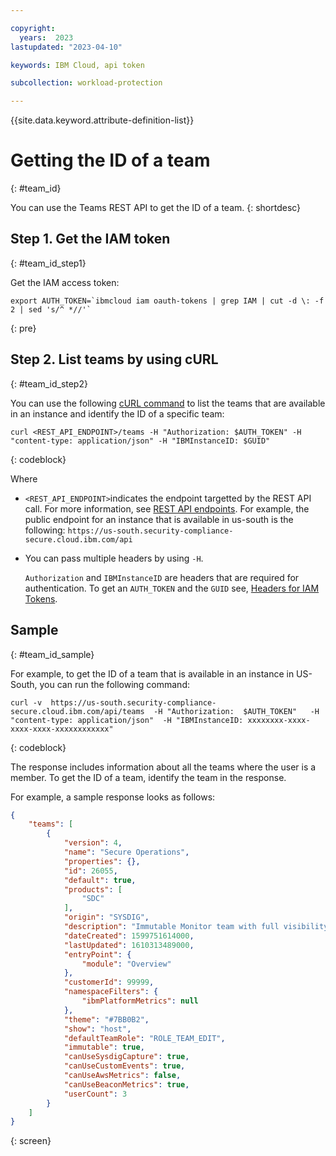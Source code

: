 ```yaml
---

copyright:
  years:  2023
lastupdated: "2023-04-10"

keywords: IBM Cloud, api token

subcollection: workload-protection

---
```


{{site.data.keyword.attribute-definition-list}}


# Getting the ID of a team
{: #team_id}

You can use the Teams REST API to get the ID of a team.
{: shortdesc}


## Step 1. Get the IAM token
{: #team_id_step1}

Get the IAM access token:

```text
export AUTH_TOKEN=`ibmcloud iam oauth-tokens | grep IAM | cut -d \: -f 2 | sed 's/^ *//'`
```
{: pre}


## Step 2. List teams by using cURL
{: #team_id_step2}


You can use the following [cURL command](/docs/workload-protection?topic=workload-protection-mon-curl) to list the teams that are available in an instance and identify the ID of a specific team:

```shell
curl <REST_API_ENDPOINT>/teams -H "Authorization: $AUTH_TOKEN" -H "content-type: application/json" -H "IBMInstanceID: $GUID"
```
{: codeblock}

Where

* `<REST_API_ENDPOINT>`indicates the endpoint targetted by the REST API call. For more information, see [REST API endpoints](/docs/workload-protection?topic=workload-protection-endpoints#endpoints_rest_api). For example, the public endpoint for an instance that is available in us-south is the following: `https://us-south.security-compliance-secure.cloud.ibm.com/api`

* You can pass multiple headers by using `-H`.

    `Authorization` and `IBMInstanceID` are headers that are required for authentication. To get an `AUTH_TOKEN` and the `GUID` see, [Headers for IAM Tokens](/docs/workload-protection?topic=workload-protection-mon-curl#mon-curl-headers-iam).



## Sample
{: #team_id_sample}

For example, to get the ID of a team that is available in an instance in US-South, you can run the following command:

```text
curl -v  https://us-south.security-compliance-secure.cloud.ibm.com/api/teams  -H "Authorization:  $AUTH_TOKEN"   -H "content-type: application/json"  -H "IBMInstanceID: xxxxxxxx-xxxx-xxxx-xxxx-xxxxxxxxxxxx"
```
{: codeblock}


The response includes information about all the teams where the user is a member. To get the ID of a team, identify the team in the response.

For example, a sample response looks as follows:

```json
{
    "teams": [
        {
            "version": 4,
            "name": "Secure Operations",
            "properties": {},
            "id": 26055,
            "default": true,
            "products": [
                "SDC"
            ],
            "origin": "SYSDIG",
            "description": "Immutable Monitor team with full visibility",
            "dateCreated": 1599751614000,
            "lastUpdated": 1610313489000,
            "entryPoint": {
                "module": "Overview"
            },
            "customerId": 99999,
            "namespaceFilters": {
                "ibmPlatformMetrics": null
            },
            "theme": "#7BB0B2",
            "show": "host",
            "defaultTeamRole": "ROLE_TEAM_EDIT",
            "immutable": true,
            "canUseSysdigCapture": true,
            "canUseCustomEvents": true,
            "canUseAwsMetrics": false,
            "canUseBeaconMetrics": true,
            "userCount": 3
        }
    ]
}
```
{: screen}
